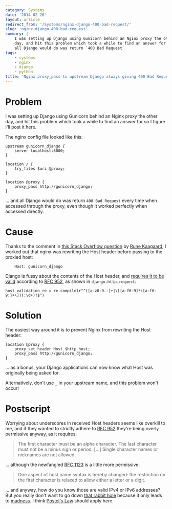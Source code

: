 ```yaml
---
category: Systems
date: '2014-02-26'
layout: article
redirect_from: '/Systems/nginx-django-400-bad-request/'
slug: 'nginx-django-400-bad-request'
summary: |
    I was setting up Django using Gunicorn behind an Nginx proxy the other
    day, and hit this problem which took a while to find an answer for ...
    all Django would do was return `400 Bad Request`
tags:
    - systems
    - nginx
    - django
    - python
title: 'Nginx proxy_pass to upstream Django always giving 400 Bad Request'
---
```


Problem
=======

I was setting up Django using Gunicorn behind an Nginx proxy the other
day, and hit this problem which took a while to find an answer for so I
figure I'll post it here.

The nginx config file looked like this:

~~~
upstream gunicorn_django {
    server localhost:8000;
}

location / {
    try_files $uri @proxy;
}

location @proxy {
    proxy_pass http://gunicorn_django;
}
~~~

... and all Django would do was return `400 Bad Request` every time when
accessed through the proxy, even though it worked perfectly when
accessed directly.

Cause
=====

Thanks to the comment in [this Stack Overflow
question](http://stackoverflow.com/questions/21399288/bad-request-400-nginx-gunicorn#)
by [Rune Kaagaard](http://stackoverflow.com/users/164449/rune-kaagaard),
I worked out that nginx was rewriting the Host header before passing to
the proxied host:

~~~
    Host: gunicorn_django
~~~

Django is fussy about the contents of the Host header, and [requires it
to be valid](https://code.djangoproject.com/ticket/20264) according to
[RFC 952](http://rfc-editor.org/rfc/rfc952.txt), as shown in
`django.http.request`:

~~~
host_validation_re = re.compile(r"^([a-z0-9.-]+|\[[a-f0-9]*:[a-f0-9:]+\])(:\d+)?$")
~~~

Solution
========

The easiest way around it is to prevent Nginx from rewriting the Host
header:

~~~
location @proxy {
    proxy_set_header Host $http_host;
    proxy_pass http://gunicorn_django;
}
~~~

... as a bonus, your Django applications can now know what Host was
originally being asked for.

Alternatively, don't use `_` in your upstream name, and this problem
won't occur!

Postscript
==========

Worrying about underscores in received Host headers seems like overkill
to me, and if they wanted to strictly adhere to [RFC
952](http://rfc-editor.org/rfc/rfc952.txt) they're being overly
permissive anyway, as it requires:

> The first character must be an alpha character. The last character
> must not be a minus sign or period. \[...\] Single character names or
> nicknames are not allowed.

... although the newfangled [RFC
1123](http://tools.ietf.org/html/rfc1123#page-13) is a little more
permissive:

> One aspect of host name syntax is hereby changed: the restriction on
> the first character is relaxed to allow either a letter or a digit.

... and anyway, how do you know those are valid IPv4 or IPv6 addresses?
But you really don't want to go down [that rabbit
hole](http://stackoverflow.com/questions/106179/regular-expression-to-match-hostname-or-ip-address)
because it only leads to
[madness](http://stackoverflow.com/questions/1732348/regex-match-open-tags-except-xhtml-self-contained-tags/1732454#1732454).
I think [Postel's
Law](http://en.wikipedia.org/wiki/Robustness_principle) should apply
here.
